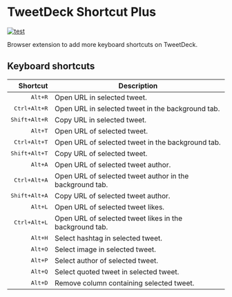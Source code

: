 # TweetDeck Shortcut Plus

[![test](https://github.com/r7kamura/tweetdeck-shortcut-plus/actions/workflows/test.yml/badge.svg)](https://github.com/r7kamura/tweetdeck-shortcut-plus/actions/workflows/test.yml)

Browser extension to add more keyboard shortcuts on TweetDeck.

## Keyboard shortcuts

|               Shortcut | Description                                              |
| ---------------------: | -------------------------------------------------------- |
|       <kbd>Alt+R</kbd> | Open URL in selected tweet.                              |
|  <kbd>Ctrl+Alt+R</kbd> | Open URL in selected tweet in the background tab.        |
| <kbd>Shift+Alt+R</kbd> | Copy URL in selected tweet.                              |
|       <kbd>Alt+T</kbd> | Open URL of selected tweet.                              |
|  <kbd>Ctrl+Alt+T</kbd> | Open URL of selected tweet in the background tab.        |
| <kbd>Shift+Alt+T</kbd> | Copy URL of selected tweet.                              |
|       <kbd>Alt+A</kbd> | Open URL of selected tweet author.                       |
|  <kbd>Ctrl+Alt+A</kbd> | Open URL of selected tweet author in the background tab. |
| <kbd>Shift+Alt+A</kbd> | Copy URL of selected tweet author.                       |
|       <kbd>Alt+L</kbd> | Open URL of selected tweet likes.                        |
|  <kbd>Ctrl+Alt+L</kbd> | Open URL of selected tweet likes in the background tab.  |
|       <kbd>Alt+H</kbd> | Select hashtag in selected tweet.                        |
|       <kbd>Alt+O</kbd> | Select image in selected tweet.                          |
|       <kbd>Alt+P</kbd> | Select author of selected tweet.                         |
|       <kbd>Alt+Q</kbd> | Select quoted tweet in selected tweet.                   |
|       <kbd>Alt+D</kbd> | Remove column containing selected tweet.                 |
